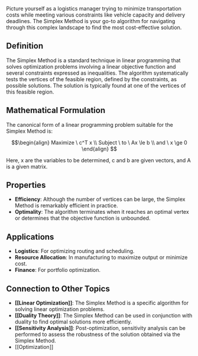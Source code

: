 Picture yourself as a logistics manager trying to minimize transportation costs while meeting various constraints like vehicle capacity and delivery deadlines. The Simplex Method is your go-to algorithm for navigating through this complex landscape to find the most cost-effective solution.

## Definition

The Simplex Method is a standard technique in linear programming that solves optimization problems involving a linear objective function and several constraints expressed as inequalities. The algorithm systematically tests the vertices of the feasible region, defined by the constraints, as possible solutions. The solution is typically found at one of the vertices of this feasible region.

## Mathematical Formulation

The canonical form of a linear programming problem suitable for the Simplex Method is:

$$\begin{align} Maximize \ c^T x \\ Subject \ to \ Ax \le b \\ and \ x \ge 0 \end{align} $$

Here, x are the variables to be determined, c and b are given vectors, and A is a given matrix.

## Properties

- **Efficiency**: Although the number of vertices can be large, the Simplex Method is remarkably efficient in practice.
- **Optimality**: The algorithm terminates when it reaches an optimal vertex or determines that the objective function is unbounded.

## Applications

- **Logistics**: For optimizing routing and scheduling.
- **Resource Allocation**: In manufacturing to maximize output or minimize cost.
- **Finance**: For portfolio optimization.

## Connection to Other Topics

- **[[Linear Optimization]]**: The Simplex Method is a specific algorithm for solving linear optimization problems.
- **[[Duality Theory]]**: The Simplex Method can be used in conjunction with duality to find optimal solutions more efficiently.
- **[[Sensitivity Analysis]]**: Post-optimization, sensitivity analysis can be performed to assess the robustness of the solution obtained via the Simplex Method.
- [[Optimization]]